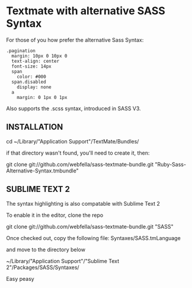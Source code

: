 Textmate with alternative SASS Syntax
=======================================

For those of you how prefer the alternative Sass Syntax:

    .pagination
      margin: 10px 0 10px 0
      text-align: center
      font-size: 14px
      span
        color: #000
      span.disabled
        display: none
      a 
        margin: 0 1px 0 1px

Also supports the .scss syntax, introduced in SASS V3.

INSTALLATION
------------------------------------

cd ~/Library/"Application Support"/TextMate/Bundles/

if that directory wasn't found, you'll need to create it, then:

git clone git://github.com/webfella/sass-textmate-bundle.git "Ruby-Sass-Alternative-Syntax.tmbundle"

SUBLIME TEXT 2
------------------------------------

The syntax highlighting is also compatable with Sublime Text 2

To enable it in the editor, clone the repo

git clone git://github.com/webfella/sass-textmate-bundle.git "SASS"

Once checked out, copy the following file: Syntaxes/SASS.tmLanguage

and move to the directory below

~/Library/"Application Support"/"Sublime Text 2"/Packages/SASS/Syntaxes/

Easy peasy
